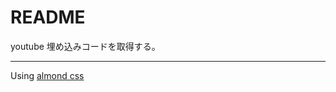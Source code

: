 # README

youtube 埋め込みコードを取得する。

---

Using [almond css](https://github.com/alvaromontoro/almond.css)
